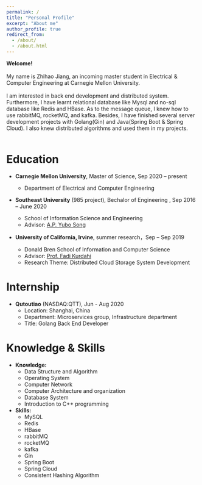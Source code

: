 ```yaml
---
permalink: /
title: "Personal Profile"
excerpt: "About me"
author_profile: true
redirect_from: 
  - /about/
  - /about.html
---
```

**Welcome!**
<br/>
<br/>
My name is Zhihao Jiang, an incoming master student in Electrical & Computer Engineering at Carnegie Mellon University. 
<br/> 
<br/> 
I am interested in back end development and distributed system. Furthermore, I have learnt relational database like Mysql and no-sql database like Redis and HBase. As to the message queue, I knew how to use rabbitMQ, rocketMQ, and kafka. Besides, I have finished several server development projects with Golang(Gin) and Java(Spring Boot & Spring Cloud). I also knew distributed algorithms and used them in my projects.
<br/> 
<br/> 

Education
======
* **Carnegie Mellon University**, Master of Science, Sep 2020 – present
	* Department of Electrical and Computer Engineering

* **Southeast University** (985 project), Bechalor of Engineering , Sep 2016 – June 2020
	* School of Information Science and Engineering
	* Advisor: [A.P. Yubo Song](https://cyber.seu.edu.cn/_s303/syb1/list.psp)

* **University of California, Irvine**, summer research，Sep – Sep 2019
	* Donald Bren School of Information and Computer Science
	* Advisor: [Prof. Fadi Kurdahi](https://engineering.uci.edu/users/fadi-kurdahi)
  * Research Theme: Distributed Cloud Storage System Development

Internship
======
* **Qutoutiao** (NASDAQ:QTT), Jun - Aug 2020
	* Location: Shanghai, China
  * Department: Microservices group, Infrastructure department
  * Title: Golang Back End Developer

Knowledge & Skills
======
* **Knowledge:**
	* Data Structure and Algorithm
	* Operating System
	* Computer Network
	* Computer Architecture and organization
	* Database System
	* Introduction to C++ programming
* **Skills:**
	* MySQL
	* Redis
	* HBase
	* rabbitMQ
	* rocketMQ
	* kafka
	* Gin
	* Spring Boot
	* Spring Cloud
	* Consistent Hashing Algorithm
